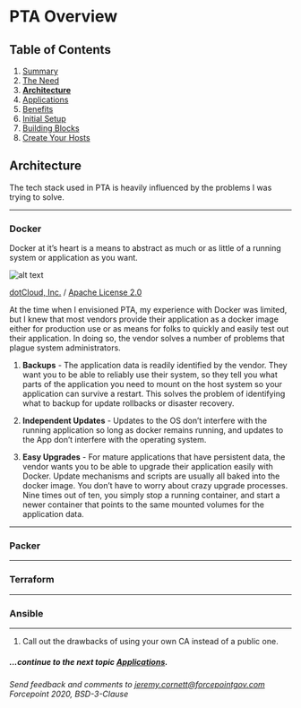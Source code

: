 # PTA Overview

## Table of Contents

1. [Summary](README.md)
1. [The Need](the_need.md)
1. __[Architecture](architecture.md)__
1. [Applications](applications.md)
1. [Benefits](benefits.md)
1. [Initial Setup](initial_setup.md)
1. [Building Blocks](building_blocks.md)
1. [Create Your Hosts](create_your_hosts.md)

## Architecture

The tech stack used in PTA is heavily influenced by the problems I was trying to solve.

---

### Docker

Docker at it’s heart is a means to abstract as much or as little of a running system or application as you want.

![alt text](https://upload.wikimedia.org/wikipedia/commons/7/79/Docker_%28container_engine%29_logo.png "Logo Title Text 1")

<a href="https://commons.wikimedia.org/wiki/File:Docker_(container_engine)_logo.png" title="via Wikimedia Commons">dotCloud, Inc.</a> / <a href="http://www.apache.org/licenses/LICENSE-2.0">Apache License 2.0</a>

At the time when I envisioned PTA, my experience with Docker was limited, 
but I knew that most vendors provide their application as a docker image either for 
production use or as means for folks to quickly and easily test out their application. 
In doing so, the vendor solves a number of problems that plague system administrators.

1. __Backups__ - The application data is readily identified by the vendor. They want you to 
be able to reliably use their system, so they tell you what parts of the application you need 
to mount on the host system so your application can survive a restart. This solves the problem 
of identifying what to backup for update rollbacks or disaster recovery.

1. __Independent Updates__ - Updates to the OS don’t interfere with the running application so 
long as docker remains running, and updates to the App don’t interfere with the operating system.

1. __Easy Upgrades__ - For mature applications that have persistent data, the vendor wants you to be 
able to upgrade their application easily with Docker. Update mechanisms and scripts are usually 
all baked into the docker image. You don’t have to worry about crazy upgrade processes. 
Nine times out of ten, you simply stop a running container, and start a newer container that points 
to the same mounted volumes for the application data.

---

### Packer



---

### Terraform


---

### Ansible



---

1. Call out the drawbacks of using your own CA instead of a public one.



##### ...continue to the next topic [Applications](applications.md).

_Send feedback and comments to [jeremy.cornett@forcepointgov.com](mailto:jeremy.cornett@forcepointgov.com) Forcepoint 2020, BSD-3-Clause_